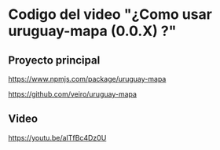 # Codigo del video "¿Como usar uruguay-mapa (0.0.X) ?"

## Proyecto principal

https://www.npmjs.com/package/uruguay-mapa

https://github.com/veiro/uruguay-mapa


## Video
https://youtu.be/aITfBc4Dz0U